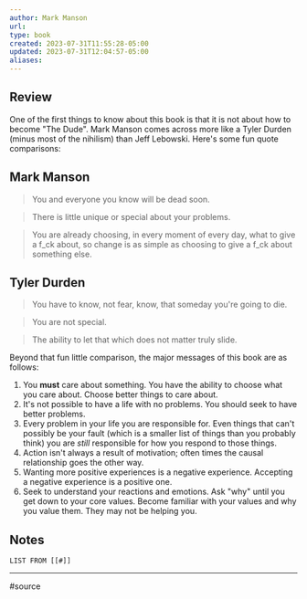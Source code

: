```yaml
---
author: Mark Manson
url: 
type: book
created: 2023-07-31T11:55:28-05:00
updated: 2023-07-31T12:04:57-05:00
aliases:
---
```

## Review
One of the first things to know about this book is that it is not about how to become "The Dude". Mark Manson comes across more like a Tyler Durden (minus most of the nihilism) than Jeff Lebowski. Here's some fun quote comparisons:
## Mark Manson

> You and everyone you know will be dead soon.

> There is little unique or special about your problems.

> You are already choosing, in every moment of every day, what to give a f_ck about, so change is as simple as choosing to give a f_ck about something else.

## Tyler Durden

> You have to know, not fear, know, that someday you're going to die.

> You are not special.

> The ability to let that which does not matter truly slide.

Beyond that fun little comparison, the major messages of this book are as follows:

1. You **must** care about something. You have the ability to choose what you care about. Choose better things to care about.
2. It's not possible to have a life with no problems. You should seek to have better problems.
3. Every problem in your life you are responsible for. Even things that can't possibly be your fault (which is a smaller list of things than you probably think) you are _still_ responsible for how you respond to those things.
4. Action isn't always a result of motivation; often times the causal relationship goes the other way.
5. Wanting more positive experiences is a negative experience. Accepting a negative experience is a positive one.
6. Seek to understand your reactions and emotions. Ask "why" until you get down to your core values. Become familiar with your values and why you value them. They may not be helping you.

## Notes
```dataview
LIST FROM [[#]]
```

---
#source 